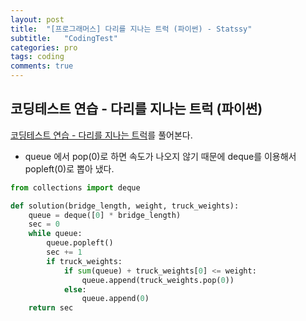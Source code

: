 ```yaml
---
layout: post
title:  "[프로그래머스] 다리를 지나는 트럭 (파이썬) - Statssy"
subtitle:   "CodingTest"
categories: pro
tags: coding
comments: true
---
```


## 코딩테스트 연습 - 다리를 지나는 트럭 (파이썬)

[코딩테스트 연습 - 다리를 지나는 트럭](https://programmers.co.kr/learn/courses/30/lessons/42583)를 풀어본다.
  

- queue 에서 pop(0)로 하면 속도가 나오지 않기 때문에 deque를 이용해서 popleft(0)로 뽑아 냈다.
  
```python
from collections import deque

def solution(bridge_length, weight, truck_weights):
    queue = deque([0] * bridge_length)
    sec = 0
    while queue:
        queue.popleft()
        sec += 1
        if truck_weights:
            if sum(queue) + truck_weights[0] <= weight:
                queue.append(truck_weights.pop(0))
            else:
                queue.append(0)    
    return sec
```
  
